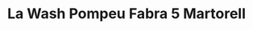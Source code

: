 ---
title: "La Wash Pompeu Fabra 5 Martorell"
url: /martorell/la-wash-pompeu-fabra-5-martorell/
shop: lavandería
---